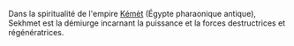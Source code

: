 <!-- TITLE: Sekhmet -->
<!-- SUBTITLE: Présentation de Sekhmet -->

Dans la spiritualité de l'empire [Kémèt]() (Égypte pharaonique antique), Sekhmet est la démiurge incarnant la puissance et la forces destructrices et régénératrices.